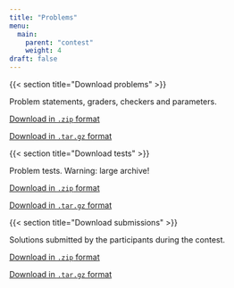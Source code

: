 ```yaml
---
title: "Problems"
menu:
  main:
    parent: "contest"
    weight: 4
draft: false
---
```


{{< section title="Download problems" >}}

Problem statements, graders, checkers and parameters.

[Download in `.zip` format](/problems.zip)

[Download in `.tar.gz` format](/problems.tar.gz)

{{< section title="Download tests" >}}

Problem tests. Warning: large archive!

[Download in `.zip` format](/tests.zip)

[Download in `.tar.gz` format](/tests.tar.gz)

{{< section title="Download submissions" >}}

Solutions submitted by the participants during the contest.

[Download in `.zip` format](/submissions.zip)

[Download in `.tar.gz` format](/submissions.tar.gz)
